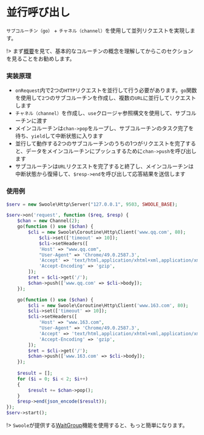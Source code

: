 # 並行呼び出し

[//]: # (
ここではsetDefer機能を削除しましたが、setDeferをサポートするクライアントはすべてワンクリックコルーチン化を推奨しています。
)

`サブコルーチン（go）` + `チャネル（channel）`を使用して並列リクエストを実現します。

!> まず[概要](/coroutine)を見て、基本的なコルーチンの概念を理解してからこのセクションを見ることをお勧めします。

### 実装原理

* `onRequest`内で2つの`HTTP`リクエストを並行して行う必要があります。`go`関数を使用して`2`つのサブコルーチンを作成し、複数の`URL`に並行してリクエストします
* `チャネル（channel）`を作成し、`use`クロージャ参照構文を使用して、サブコルーチンに渡す
* メインコルーチンは`chan->pop`をループし、サブコルーチンのタスク完了を待ち、`yield`して中断状態に入ります
* 並行して動作する2つのサブコルーチンのうちの1つがリクエストを完了すると、データをメインコルーチンにプッシュするために`chan->push`を呼び出します
* サブコルーチンは`URL`リクエストを完了すると終了し、メインコルーチンは中断状態から復帰して、`$resp->end`を呼び出して応答結果を送信します

### 使用例

```php
$serv = new Swoole\Http\Server("127.0.0.1", 9503, SWOOLE_BASE);

$serv->on('request', function ($req, $resp) {
	$chan = new Channel(2);
	go(function () use ($chan) {
		$cli = new Swoole\Coroutine\Http\Client('www.qq.com', 80);
			$cli->set(['timeout' => 10]);
			$cli->setHeaders([
			'Host' => "www.qq.com",
			"User-Agent" => 'Chrome/49.0.2587.3',
			'Accept' => 'text/html,application/xhtml+xml,application/xml',
			'Accept-Encoding' => 'gzip',
		]);
		$ret = $cli->get('/');
		$chan->push(['www.qq.com' => $cli->body]);
	});

	go(function () use ($chan) {
		$cli = new Swoole\Coroutine\Http\Client('www.163.com', 80);
		$cli->set(['timeout' => 10]);
		$cli->setHeaders([
			'Host' => "www.163.com",
			"User-Agent" => 'Chrome/49.0.2587.3',
			'Accept' => 'text/html,application/xhtml+xml,application/xml',
			'Accept-Encoding' => 'gzip',
		]);
		$ret = $cli->get('/');
		$chan->push(['www.163.com' => $cli->body]);
	});
	
	$result = [];
	for ($i = 0; $i < 2; $i++)
	{
		$result += $chan->pop();
	}
	$resp->end(json_encode($result));
});
$serv->start();
```

!> `Swoole`が提供する[WaitGroup](/coroutine/wait_group)機能を使用すると、もっと簡単になります。
